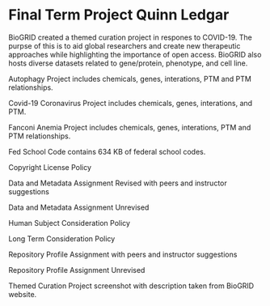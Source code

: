 # Final Term Project Quinn Ledgar

BioGRID created a themed curation project in respones to COVID-19. The purpse of this is to aid global researchers and create new therapeutic approaches while highlighting the importance of open access. BioGRID also hosts diverse datasets related to gene/protein, phenotype, and cell line. 

Autophagy Project includes chemicals, genes, interations, PTM and PTM relationships.

Covid-19 Coronavirus Project includes chemicals, genes, interations, and PTM.

Fanconi Anemia Project includes chemicals, genes, interations, PTM and PTM relationships.

Fed School Code contains 634 KB of federal school codes.

Copyright License Policy 

Data and Metadata Assignment Revised with peers and instructor suggestions

Data and Metadata Assignment Unrevised 

Human Subject Consideration Policy 

Long Term Consideration Policy 

Repository Profile Assignment with peers and instructor suggestions

Repository Profile Assignment Unrevised 

Themed Curation Project screenshot with description taken from BioGRID website. 
